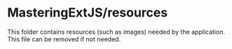# MasteringExtJS/resources

This folder contains resources (such as images) needed by the application. This file can
be removed if not needed.
